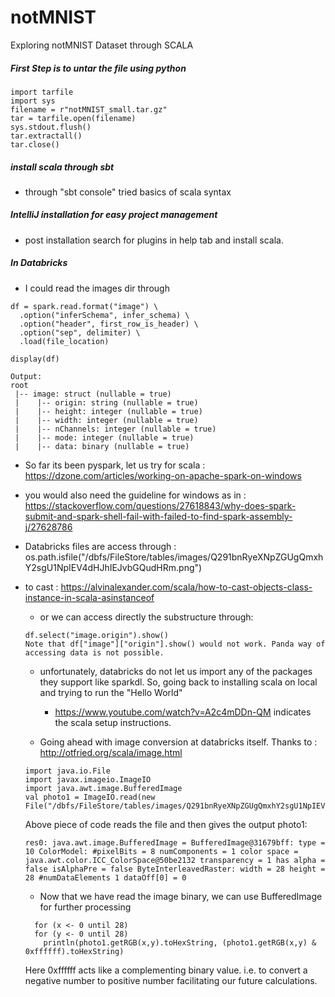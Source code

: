 # notMNIST
Exploring notMNIST Dataset through SCALA



##### First Step is to untar the file using python
```
import tarfile
import sys
filename = r"notMNIST_small.tar.gz"
tar = tarfile.open(filename)
sys.stdout.flush()
tar.extractall()
tar.close()
```

##### install scala through sbt
  * through "sbt console" tried basics of scala syntax
  
##### IntelliJ installation for easy project management
 * post installation search for plugins in help tab and install scala.

##### In Databricks
* I could read the images dir through
```
df = spark.read.format("image") \
  .option("inferSchema", infer_schema) \
  .option("header", first_row_is_header) \
  .option("sep", delimiter) \
  .load(file_location)

display(df)

Output:
root
 |-- image: struct (nullable = true)
 |    |-- origin: string (nullable = true)
 |    |-- height: integer (nullable = true)
 |    |-- width: integer (nullable = true)
 |    |-- nChannels: integer (nullable = true)
 |    |-- mode: integer (nullable = true)
 |    |-- data: binary (nullable = true)
```
* So far its been pyspark, let us try for scala : https://dzone.com/articles/working-on-apache-spark-on-windows
* you would also need the guideline for windows as in : https://stackoverflow.com/questions/27618843/why-does-spark-submit-and-spark-shell-fail-with-failed-to-find-spark-assembly-j/27628786

* Databricks files are access through : os.path.isfile("/dbfs/FileStore/tables/images/Q291bnRyeXNpZGUgQmxhY2sgU1NpIEV4dHJhIEJvbGQudHRm.png")

* to cast : https://alvinalexander.com/scala/how-to-cast-objects-class-instance-in-scala-asinstanceof
  *  or we can access directly the substructure through:
  ```
  df.select("image.origin").show()
  Note that df["image"]["origin"].show() would not work. Panda way of accessing data is not possible.
  ```
  
  * unfortunately, databricks do not let us import any of the packages they support like sparkdl. So, going back to installing scala on local and trying to run the "Hello World"
    * https://www.youtube.com/watch?v=A2c4mDDn-QM indicates the scala setup instructions.
  
  * Going ahead with image conversion at databricks itself. Thanks to : http://otfried.org/scala/image.html
  ```
  import java.io.File
  import javax.imageio.ImageIO
  import java.awt.image.BufferedImage
  val photo1 = ImageIO.read(new File("/dbfs/FileStore/tables/images/Q291bnRyeXNpZGUgQmxhY2sgU1NpIEV4dHJhIEJvbGQudHRm.png"))
  ```
  Above piece of code reads the file and then gives the output photo1:
  
  ```
  res0: java.awt.image.BufferedImage = BufferedImage@31679bff: type = 10 ColorModel: #pixelBits = 8 numComponents = 1 color space = java.awt.color.ICC_ColorSpace@50be2132 transparency = 1 has alpha = false isAlphaPre = false ByteInterleavedRaster: width = 28 height = 28 #numDataElements 1 dataOff[0] = 0
  ```
  
  * Now that we have read the image binary, we can use BufferedImage for further processing
  ```
    for (x <- 0 until 28)
    for (y <- 0 until 28)
      println(photo1.getRGB(x,y).toHexString, (photo1.getRGB(x,y) & 0xffffff).toHexString)
  ```
  Here 0xffffff acts like a complementing binary value. i.e. to convert a negative number to positive number facilitating our future calculations.
